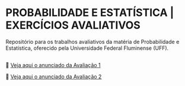 # PROBABILIDADE E ESTATÍSTICA | EXERCÍCIOS AVALIATIVOS 

Repositório para os trabalhos avaliativos da matéria de Probabilidade e Estatística, oferecido pela Universidade Federal Fluminense (UFF).

## 

📝 [Veja aqui o anunciado da Avaliação 1](https://fnaufel.github.io/site/static/Probest/2022.2/lista1.html)

📝 [Veja aqui o anunciado da Avaliação 2](https://fnaufel.github.io/site/static/Probest/2022.2/lista2.html)


